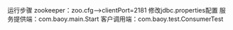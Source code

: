 运行步骤
 zookeeper：zoo.cfg-->clientPort=2181
   修改jdbc.properties配置
   服务提供端：com.baoy.main.Start
   客户调用端：com.baoy.test.ConsumerTest